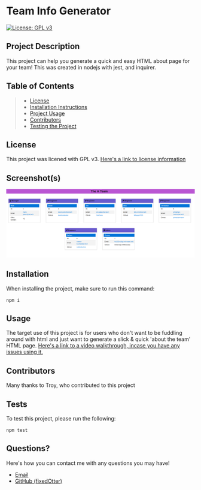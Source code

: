 # Team Info Generator
[![License: GPL v3](https://img.shields.io/badge/License-GPLv3-blue.svg)](https://www.gnu.org/licenses/gpl-3.0)

## Project Description
This project can help you generate a quick and easy HTML about page for your team! This was created in nodejs with jest, and inquirer.

## Table of Contents
> * [License](#license)
> * [Installation Instructions](#installation)
> * [Project Usage](#usage)
> * [Contributors](#contributors)
> * [Testing the Project](#tests)

## License
This project was licened with GPL v3. [Here's a link  to license information](https://www.gnu.org/licenses/gpl-3.0)

## Screenshot(s)
![Screenshot of deployed](assets/screenshot.png)

## Installation 
When installing the project, make sure to run this command:
```
npm i
```

## Usage 
The target use of this project is for users who don't want to be fuddling around with html and just want to generate a slick & quick 'about the team' HTML page.
[Here's a link to a video walkthrough, incase you have any issues using it.](https://odysee.com/@fixedOtter:f/team-info-generator:3?r=B4Y8MuDybpNxa3KDKGjAgTn6gVyNHUno)

## Contributors
Many thanks to Troy, who contributed to this project

## Tests
To test this project, please run the following:
```
npm test
```

## Questions?
Here's how you can contact me with any questions you may have!
* [Email](mailto:fo1152rc@go.minnstate.edu)
* [GitHub (fixedOtter)](https://github.com/fixedOtter)
